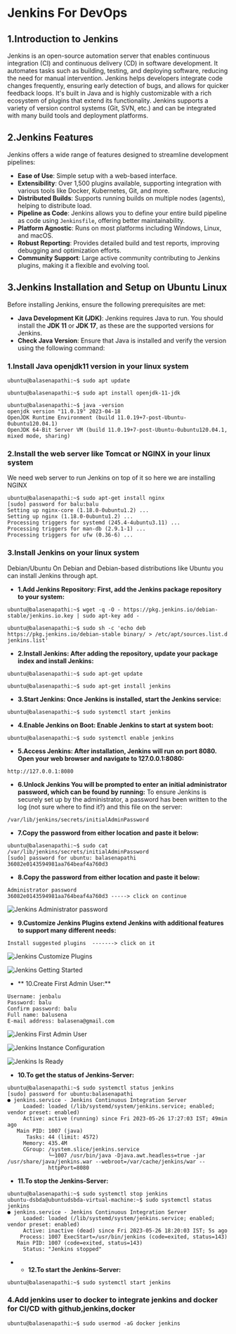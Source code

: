 # Jenkins For DevOps

## 1.Introduction to Jenkins
Jenkins is an open-source automation server that enables continuous integration (CI) and continuous delivery (CD) in 
software development. It automates tasks such as building, testing, and deploying software, reducing the need for manual
intervention. Jenkins helps developers integrate code changes frequently, ensuring early detection of bugs, and allows 
for quicker feedback loops. It's built in Java and is highly customizable with a rich ecosystem of plugins that extend 
its functionality. Jenkins supports a variety of version control systems (Git, SVN, etc.) and can be integrated with many
build tools and deployment platforms.

## 2.Jenkins Features
Jenkins offers a wide range of features designed to streamline development pipelines:

- **Ease of Use**: Simple setup with a web-based interface.
- **Extensibility**: Over 1,500 plugins available, supporting integration with various tools like Docker, Kubernetes, Git, and more.
- **Distributed Builds**: Supports running builds on multiple nodes (agents), helping to distribute load.
- **Pipeline as Code**: Jenkins allows you to define your entire build pipeline as code using `Jenkinsfile`, offering better maintainability.
- **Platform Agnostic**: Runs on most platforms including Windows, Linux, and macOS.
- **Robust Reporting**: Provides detailed build and test reports, improving debugging and optimization efforts.
- **Community Support**: Large active community contributing to Jenkins plugins, making it a flexible and evolving tool.

## 3.Jenkins Installation and Setup on Ubuntu Linux
Before installing Jenkins, ensure the following prerequisites are met:

- **Java Development Kit (JDK)**: Jenkins requires Java to run. You should install the **JDK 11** or **JDK 17**, as these are the supported versions for Jenkins.
- **Check Java Version**: Ensure that Java is installed and verify the version using the following command:

### 1.Install Java openjdk11 version in your linux system
```
ubuntu@balasenapathi:~$ sudo apt update

ubuntu@balasenapathi:~$ sudo apt install openjdk-11-jdk

ubuntu@balasenapathi:~$ java -version
openjdk version "11.0.19" 2023-04-18
OpenJDK Runtime Environment (build 11.0.19+7-post-Ubuntu-0ubuntu120.04.1)
OpenJDK 64-Bit Server VM (build 11.0.19+7-post-Ubuntu-0ubuntu120.04.1, mixed mode, sharing)
```
### 2.Install the web server like Tomcat or NGINX in your linux system
We need web server to run Jenkins on top of it so here we are installing NGINX
```
ubuntu@balasenapathi:~$ sudo apt-get install nginx
[sudo] password for balu:balu
Setting up nginx-core (1.18.0-0ubuntu1.2) ...
Setting up nginx (1.18.0-0ubuntu1.2) ...
Processing triggers for systemd (245.4-4ubuntu3.11) ...
Processing triggers for man-db (2.9.1-1) ...
Processing triggers for ufw (0.36-6) ...
```
### 3.Install Jenkins on your linux system
Debian/Ubuntu
On Debian and Debian-based distributions like Ubuntu you can install Jenkins through apt.

- **1.Add Jenkins Repository: First, add the Jenkins package repository to your system:**
```
ubuntu@balasenapathi:~$ wget -q -O - https://pkg.jenkins.io/debian-stable/jenkins.io.key | sudo apt-key add -

ubuntu@balasenapathi:~$ sudo sh -c 'echo deb https://pkg.jenkins.io/debian-stable binary/ > /etc/apt/sources.list.d jenkins.list'
```
- **2.Install Jenkins: After adding the repository, update your package index and install Jenkins:**
```
ubuntu@balasenapathi:~$ sudo apt-get update

ubuntu@balasenapathi:~$ sudo apt-get install jenkins 
```
- **3.Start Jenkins: Once Jenkins is installed, start the Jenkins service:**
```
ubuntu@balasenapathi:~$ sudo systemctl start jenkins
```
- **4.Enable Jenkins on Boot: Enable Jenkins to start at system boot:**
```
ubuntu@balasenapathi:~$ sudo systemctl enable jenkins
```
- **5.Access Jenkins: After installation, Jenkins will run on port 8080. Open your web browser and navigate to 127.0.0.1:8080:**
```
http://127.0.0.1:8080
```
- **6.Unlock Jenkins You will be prompted to enter an initial administrator password, which can be found by running:**
To ensure Jenkins is securely set up by the administrator, a password has been written to the log (not sure where to find it?) 
and this file on the server:
```
/var/lib/jenkins/secrets/initialAdminPassword
```
- **7.Copy the password from either location and paste it below:**
```
ubuntu@balasenapathi:~$ sudo cat /var/lib/jenkins/secrets/initialAdminPassword
[sudo] password for ubuntu: balasenapathi
36082e0143594981aa764beaf4a760d3 
```
- **8.Copy the password from either location and paste it below:**
```
Administrator password
36082e0143594981aa764beaf4a760d3 -----> click on continue
```
![Jenkins Administrator password](https://github.com/balusena/jenkins-for-devops/blob/main/Jenkins%20Introduction%20and%20Setup/jenkins-config-1.png)

- **9.Customize Jenkins Plugins extend Jenkins with additional features to support many different needs:**
```
Install suggested plugins  -------> click on it
```
![Jenkins Customize Plugins](https://github.com/balusena/jenkins-for-devops/blob/main/Jenkins%20Introduction%20and%20Setup/jenkins-config-2.png)

![Jenkins Getting Started](https://github.com/balusena/jenkins-for-devops/blob/main/Jenkins%20Introduction%20and%20Setup/jenkins-config-3.png)

- ** 10.Create First Admin User:**
```
Username: jenbalu
Password: balu	
Confirm password: balu	
Full name: balusena	
E-mail address: balasena@gmail.com
```
![Jenkins First Admin User](https://github.com/balusena/jenkins-for-devops/blob/main/Jenkins%20Introduction%20and%20Setup/jenkins-config-4.png)

![Jenkins Instance Configuration](https://github.com/balusena/jenkins-for-devops/blob/main/Jenkins%20Introduction%20and%20Setup/jenkins-config-5.png)

![Jenkins Is Ready ](https://github.com/balusena/jenkins-for-devops/blob/main/Jenkins%20Introduction%20and%20Setup/jenkins-config-6.png)

- **10.To get the status of Jenkins-Server:**
```
ubuntu@balasenapathi:~$ sudo systemctl status jenkins
[sudo] password for ubuntu:balasenapathi 
● jenkins.service - Jenkins Continuous Integration Server
     Loaded: loaded (/lib/systemd/system/jenkins.service; enabled; vendor preset: enabled)
     Active: active (running) since Fri 2023-05-26 17:27:03 IST; 49min ago
   Main PID: 1007 (java)
      Tasks: 44 (limit: 4572)
     Memory: 435.4M
     CGroup: /system.slice/jenkins.service
             └─1007 /usr/bin/java -Djava.awt.headless=true -jar /usr/share/java/jenkins.war --webroot=/var/cache/jenkins/war --
             httpPort=8080
```
- **11.To stop the Jenkins-Server:**
```
ubuntu@balasenapathi:~$ sudo systemctl stop jenkins
ubuntu-dsbda@ubuntudsbda-virtual-machine:~$ sudo systemctl status jenkins
● jenkins.service - Jenkins Continuous Integration Server
     Loaded: loaded (/lib/systemd/system/jenkins.service; enabled; vendor preset: enabled)
     Active: inactive (dead) since Fri 2023-05-26 18:20:03 IST; 5s ago
    Process: 1007 ExecStart=/usr/bin/jenkins (code=exited, status=143)
   Main PID: 1007 (code=exited, status=143)
     Status: "Jenkins stopped"
```
- - **12.To start the Jenkins-Server:**
```
ubuntu@balasenapathi:~$ sudo systemctl start jenkins
```
### 4.Add jenkins user to docker to integrate jenkins and docker for CI/CD with github,jenkins,docker
```
ubuntu@balasenapathi:~$ sudo usermod -aG docker jenkins
```



